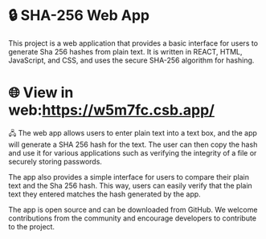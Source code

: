  
  #  🔒 SHA-256 Web App
  This project is a web application that provides a basic interface for users to generate Sha 256 hashes from plain text. It is written in REACT, HTML, JavaScript, and CSS, and uses the secure SHA-256 algorithm for hashing.
  
  
  # 🌐 View in web:https://w5m7fc.csb.app/

 🖧 The web app allows users to enter plain text into a text box, and the app will generate a SHA 256 hash for the text. The user can then copy the hash and use it for various applications such as verifying the integrity of a file or securely storing passwords.

The app also provides a simple interface for users to compare their plain text and the Sha 256 hash. This way, users can easily verify that the plain text they entered matches the hash generated by the app.

The app is open source and can be downloaded from GitHub. We welcome contributions from the community and encourage developers to contribute to the project.
